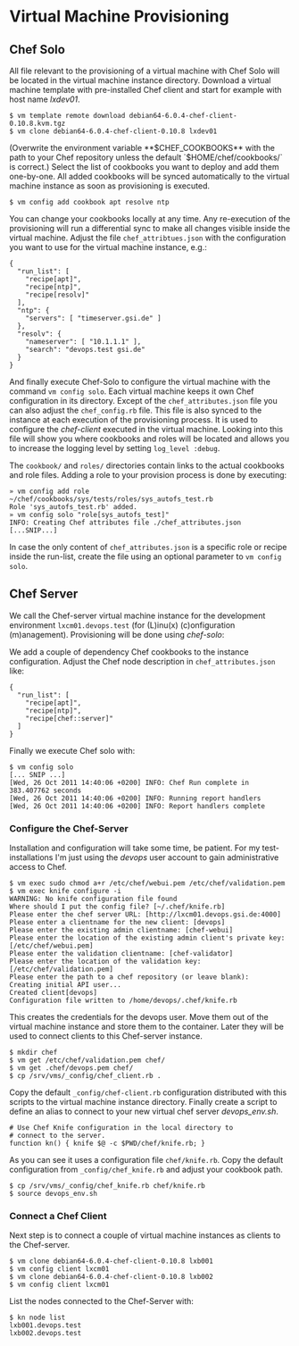 # Virtual Machine Provisioning

## Chef Solo


All file relevant to the provisioning of a virtual machine with Chef Solo will be located in the virtual machine instance directory. Download a virtual machine template with pre-installed Chef client and start for example with host name _lxdev01_.

    $ vm template remote download debian64-6.0.4-chef-client-0.10.8.kvm.tgz
    $ vm clone debian64-6.0.4-chef-client-0.10.8 lxdev01

(Overwrite the environment variable **$CHEF_COOKBOOKS** with the path to your Chef repository unless the default `$HOME/chef/cookbooks/` is correct.) Select the list of cookbooks you want to deploy and add them one-by-one. All added cookbooks will be synced automatically to the virtual machine instance as soon as provisioning is executed.

    $ vm config add cookbook apt resolve ntp

You can change your cookbooks locally at any time. Any re-execution of the provisioning will run a differential sync to make all changes visible inside the virtual machine. Adjust the file `chef_attribtues.json` with the configuration you want to use for the virtual machine instance, e.g.:

    { 
      "run_list": [ 
        "recipe[apt]",
        "recipe[ntp]",
        "recipe[resolv]"
      ],
      "ntp": {
        "servers": [ "timeserver.gsi.de" ]
      },
      "resolv": {
        "nameserver": [ "10.1.1.1" ],
        "search": "devops.test gsi.de"
      }
    }

And finally execute Chef-Solo to configure the virtual machine with the command `vm config solo`. Each virtual machine keeps it own Chef configuration in its directory. Except of the `chef_attributes.json` file you can also adjust the `chef_config.rb` file. This file is also synced to the instance at each execution of the provisioning process. It is used to configure the _chef-client_ executed in the virtual machine. Looking into this file will show you where cookbooks and roles will be located and allows you to increase the logging level by setting `log_level :debug`.

The `cookbook/` and `roles/` directories contain links to the actual cookbooks and role files. Adding a role to your provision process is done by executing:

    » vm config add role ~/chef/cookbooks/sys/tests/roles/sys_autofs_test.rb 
    Role 'sys_autofs_test.rb' added.
    » vm config solo "role[sys_autofs_test]"
    INFO: Creating Chef attributes file ./chef_attributes.json
    [...SNIP...]

In case the only content of `chef_attributes.json` is a specific role or recipe inside the run-list, create the file using an optional parameter to `vm config solo`.

## Chef Server

We call the Chef-server virtual machine instance for the development environment `lxcm01.devops.test` (for (L)inu(x) (c)onfiguration (m)anagement). Provisioning will be done using _chef-solo_:

We add a couple of dependency Chef cookbooks to the instance configuration. Adjust the Chef node description in `chef_attributes.json` like:

    { 
      "run_list": [ 
        "recipe[apt]",
        "recipe[ntp]",
        "recipe[chef::server]"
      ]
    }

Finally we execute Chef solo with:

    $ vm config solo
    [... SNIP ...]
    [Wed, 26 Oct 2011 14:40:06 +0200] INFO: Chef Run complete in 383.407762 seconds
    [Wed, 26 Oct 2011 14:40:06 +0200] INFO: Running report handlers
    [Wed, 26 Oct 2011 14:40:06 +0200] INFO: Report handlers complete

### Configure the Chef-Server

Installation and configuration will take some time, be patient. For my test-installations I'm just using the *devops* user account to gain administrative access to Chef. 

    $ vm exec sudo chmod a+r /etc/chef/webui.pem /etc/chef/validation.pem
    $ vm exec knife configure -i
    WARNING: No knife configuration file found
    Where should I put the config file? [~/.chef/knife.rb] 
    Please enter the chef server URL: [http://lxcm01.devops.gsi.de:4000] 
    Please enter a clientname for the new client: [devops] 
    Please enter the existing admin clientname: [chef-webui] 
    Please enter the location of the existing admin client's private key: [/etc/chef/webui.pem] 
    Please enter the validation clientname: [chef-validator] 
    Please enter the location of the validation key: [/etc/chef/validation.pem] 
    Please enter the path to a chef repository (or leave blank): 
    Creating initial API user...
    Created client[devops]
    Configuration file written to /home/devops/.chef/knife.rb

This creates the credentials for the devops user. Move them out of the virtual machine instance and store them to the container. Later they will be used to connect clients to this Chef-server instance.

    $ mkdir chef
    $ vm get /etc/chef/validation.pem chef/
    $ vm get .chef/devops.pem chef/
    $ cp /srv/vms/_config/chef_client.rb .

Copy the default `_config/chef-client.rb` configuration distributed with this scripts to the virtual machine instance directory. Finally create a script to define an alias to connect to your new virtual chef server *devops_env.sh*.

    # Use Chef Knife configuration in the local directory to
    # connect to the server.
    function kn() { knife $@ -c $PWD/chef/knife.rb; }

As you can see it uses a configuration file `chef/knife.rb`. Copy the default configuration from  `_config/chef_knife.rb` and adjust your cookbook path.

    $ cp /srv/vms/_config/chef_knife.rb chef/knife.rb
    $ source devops_env.sh

### Connect a Chef Client

Next step is to connect a couple of virtual machine instances as clients to the Chef-server.

    $ vm clone debian64-6.0.4-chef-client-0.10.8 lxb001
    $ vm config client lxcm01
    $ vm clone debian64-6.0.4-chef-client-0.10.8 lxb002
    $ vm config client lxcm01

List the nodes connected to the Chef-Server with:


    $ kn node list
    lxb001.devops.test
    lxb002.devops.test


